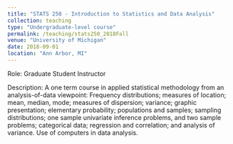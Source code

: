 ```yaml
---
title: "STATS 250 - Introduction to Statistics and Data Analysis"
collection: teaching
type: "Undergraduate-level course"
permalink: /teaching/stats250_2018Fall
venue: "University of Michigan"
date: 2018-09-01
location: "Ann Arbor, MI"
---
```


Role: Graduate Student Instructor

Description: A one term course in applied statistical methodology from an analysis-of-data viewpoint: Frequency distributions; measures of location; mean, median, mode; measures of dispersion; variance; graphic presentation; elementary probability; populations and samples; sampling distributions; one sample univariate inference problems, and two sample problems; categorical data; regression and correlation; and analysis of variance. Use of computers in data analysis.
